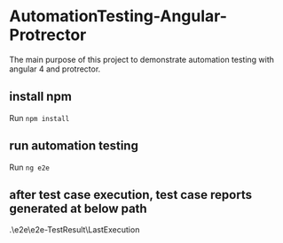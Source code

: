# AutomationTesting-Angular-Protrector

The main purpose of this project to demonstrate automation testing with angular 4 and protrector.

## install npm

Run `npm install` 

## run automation testing

Run `ng e2e` 

## after test case execution, test case reports generated at below path

.\e2e\e2e-TestResult\LastExecution


